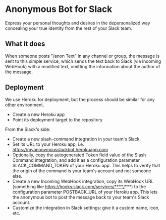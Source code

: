 # Anonymous Bot for Slack

Express your personal thoughts and desires in the depersonalized way concealing your true identity from the rest of your Slack team.

## What it does

When someone posts "/anon Text" in any channel or group, the message is sent to this simple service, which sends the text back to Slack (via Incoming WebHook) with a modified text, omitting the information about the author of the message.

## Deployment

We use Heroku for deployment, but the process should be similar for any other environment.

- Create a new Heroku app
- Point its deployment target to the repository

From the Slack's side:

- Create a new slash-command integration in your team's Slack.
- Set its URL to your Heroku app, i.e. https://myanonymousslackbot.herokuapp.com
- Optionally, copy the autogenerated Token field value of the Slash Command integration, and add it as a configuration parameter SLACK_COMMAND_TOKEN of your Heroku app. This helps to verify that the origin of the command is your team's account and not someone else.
- Create a new Incoming WebHook integration, copy its WebHook URL (something like https://hooks.slack.com/services/****/***) to the configuration parameter POSTBACK_URL of your Heroku app. This lets the anonymous bot to post the message back to your team's Slack account.
- Customize the integration in Slack settings: give it a custom name, icon, etc.